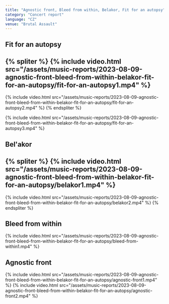 ```yaml
---
title: "Agnostic front, Bleed from within, Belakor, Fit for an autopsy"
category: "Concert report"
language: "CZ"
venue: "Brutal Assault"
---
```



## Fit for an autopsy

{% spliter %}
{% include video.html src="/assets/music-reports/2023-08-09-agnostic-front-bleed-from-within-belakor-fit-for-an-autopsy/fit-for-an-autopsy1.mp4" %}
---
{% include video.html src="/assets/music-reports/2023-08-09-agnostic-front-bleed-from-within-belakor-fit-for-an-autopsy/fit-for-an-autopsy2.mp4" %}
{% endspliter %}

{% include video.html src="/assets/music-reports/2023-08-09-agnostic-front-bleed-from-within-belakor-fit-for-an-autopsy/fit-for-an-autopsy3.mp4" %}

## Bel'akor
{% spliter %}
{% include video.html src="/assets/music-reports/2023-08-09-agnostic-front-bleed-from-within-belakor-fit-for-an-autopsy/belakor1.mp4" %}
---
{% include video.html src="/assets/music-reports/2023-08-09-agnostic-front-bleed-from-within-belakor-fit-for-an-autopsy/belakor2.mp4" %}
{% endspliter %}

## Bleed from within
{% include video.html src="/assets/music-reports/2023-08-09-agnostic-front-bleed-from-within-belakor-fit-for-an-autopsy/bleed-from-within1.mp4" %}

## Agnostic front
{% include video.html src="/assets/music-reports/2023-08-09-agnostic-front-bleed-from-within-belakor-fit-for-an-autopsy/agnostic-front1.mp4" %}
{% include video.html src="/assets/music-reports/2023-08-09-agnostic-front-bleed-from-within-belakor-fit-for-an-autopsy/agnostic-front2.mp4" %}
